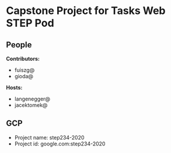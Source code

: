 # Capstone Project for Tasks Web STEP Pod

## People
__Contributors:__

 - fuiszg@
 - gioda@

__Hosts:__

 - langenegger@
 - jacektomek@

## GCP

 - Project name: step234-2020
 - Project id: google.com:step234-2020
 
 
